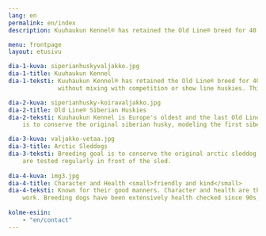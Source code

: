 ```yaml
---
lang: en
permalink: en/index
description: Kuuhaukun Kennel® has retained the Old Line® breed for 40 years without mixing with competition or show line huskies

menu: frontpage
layout: etusivu

dia-1-kuva: siperianhuskyvaljakko.jpg
dia-1-title: Kuuhaukun Kennel
dia-1-teksti: Kuuhaukun Kennel® has retained the Old Line® breed for 40 years
              without mixing with competition or show line huskies. This is unique for a dog breed. 

dia-2-kuva: siperianhusky-koiravaljakko.jpg
dia-2-title: Old Line® Siberian Huskies
dia-2-teksti: Kuuhaukun Kennel is Europe's oldest and the last Old Line® kennel. Kennel's purpose
    is to conserve the original siberian husky, modeling the first siberian huskies in 1920s Alaska.

dia-3-kuva: valjakko-vetaa.jpg
dia-3-title: Arctic Sleddogs
dia-3-teksti: Breeding goal is to conserve the original arctic sleddog abilities and look. Dogs 
    are tested regularly in front of the sled.
  
dia-4-kuva: img3.jpg
dia-4-title: Character and Health <small>friendly and kind</small>
dia-4-teksti: Known for their good manners. Character and health are the priority in the breeding 
    work. Breeding dogs have been extensively health checked since 90s, including eye exams.  
    
kolme-esiin:
    - "en/contact"
---
```

